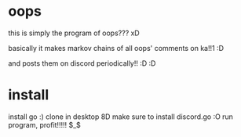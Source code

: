 # oops
this is simply the program of oops??? xD

basically it makes markov chains of all oops' comments on ka!!1 :D

and posts them on discord periodically!! :D :D

# install
install go :)
clone in desktop 8D
make sure to install discord.go :O
run program, profit!!!!! $_$